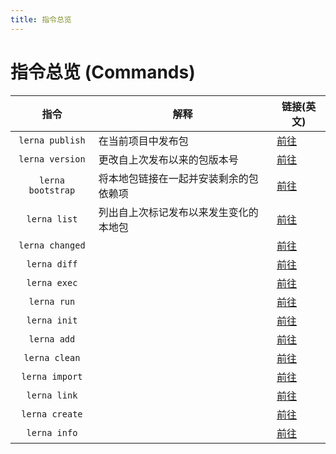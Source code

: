 ```yaml
---
title: 指令总览
---
```


# 指令总览 (Commands)

| 指令 | 解释 | 链接(英文) |
|:---:|----|-----|
| `lerna publish` | 在当前项目中发布包 |[前往](https://github.com/lerna/lerna/blob/master/commands/publish#readme) |
| `lerna version` | 更改自上次发布以来的包版本号 |[前往](https://github.com/lerna/lerna/blob/master/commands/version#readme)|
| `lerna bootstrap` | 将本地包链接在一起并安装剩余的包依赖项 |[前往](https://github.com/lerna/lerna/blob/master/commands/bootstrap#readme)|
| `lerna list` | 列出自上次标记发布以来发生变化的本地包 |[前往](https://github.com/lerna/lerna/blob/master/commands/list#readme)|
| `lerna changed` |   |[前往](https://github.com/lerna/lerna/blob/master/commands/changed#readme)|
| `lerna diff` |   |[前往](https://github.com/lerna/lerna/blob/master/commands/diff#readme)|
| `lerna exec` |   |[前往](https://github.com/lerna/lerna/blob/master/commands/exec#readme)|
| `lerna run` |   |[前往](https://github.com/lerna/lerna/blob/master/commands/run#readme)|
| `lerna init` |   |[前往](https://github.com/lerna/lerna/blob/master/commands/init#readme)|
| `lerna add` |   |[前往](https://github.com/lerna/lerna/blob/master/commands/add#readme)|
| `lerna clean` |   |[前往](https://github.com/lerna/lerna/blob/master/commands/clean#readme)|
| `lerna import` |    |[前往](https://github.com/lerna/lerna/blob/master/commands/import#readme)|
| `lerna link` |    |[前往](https://github.com/lerna/lerna/blob/master/commands/link#readme)|
| `lerna create` |    |[前往](https://github.com/lerna/lerna/blob/master/commands/create#readme)|
| `lerna info` |    |[前往](https://github.com/lerna/lerna/blob/master/commands/info#readme)|

